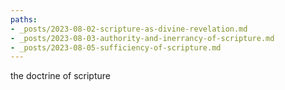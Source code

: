 ```yaml
---
paths:
- _posts/2023-08-02-scripture-as-divine-revelation.md
- _posts/2023-08-03-authority-and-inerrancy-of-scripture.md
- _posts/2023-08-05-sufficiency-of-scripture.md
---
```

the doctrine of scripture